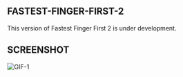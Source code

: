 ## FASTEST-FINGER-FIRST-2
   This version of Fastest Finger First 2 is under development.
   
## SCREENSHOT
 ![GIF-1](https://raw.githubusercontent.com/pranaysj/FASTEST-FINGER-FIRST-2/main/Screenshot/GIF-1.gif?token=GHSAT0AAAAAAB3HD3UOW5GC553BTMHVERXGY3WAAMA)
